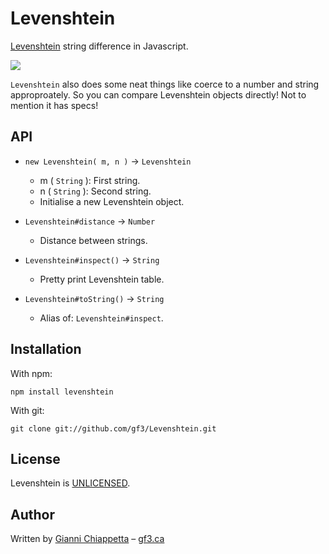 # Levenshtein

[Levenshtein](http://en.wikipedia.org/wiki/Levenshtein_distance) string difference in Javascript.

<img src="http://img.gf3.ca/643dd5a0aa6ce1fdf246f3152cd04440.png" />

`Levenshtein` also does some neat things like coerce to a number and string approproately. So you can compare Levenshtein objects directly! Not to mention it has specs!

## API

* `new Levenshtein( m, n )` → `Levenshtein`
    * m ( `String` ): First string.
    * n ( `String` ): Second string.
    * Initialise a new Levenshtein object.

* `Levenshtein#distance` → `Number`
    * Distance between strings.

* `Levenshtein#inspect()` → `String`
    * Pretty print Levenshtein table.

* `Levenshtein#toString()` → `String`
    * Alias of: `Levenshtein#inspect`.

## Installation

With npm:

    npm install levenshtein

With git:

    git clone git://github.com/gf3/Levenshtein.git

## License

Levenshtein is [UNLICENSED](http://unlicense.org/).

## Author

Written by [Gianni Chiappetta](https://github.com/gf3) &ndash; [gf3.ca](http://gf3.ca)

